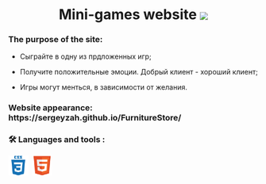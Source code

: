 <h1 align="center">
  Mini-games website
  <img align="center" src="https://media.giphy.com/media/v1.Y2lkPTc5MGI3NjExdTdkNGlhb3czb3E1bGV3djloMmkzM3VncHBycDhzZTJscXF4OG50YyZlcD12MV9naWZzX3NlYXJjaCZjdD1n/NZ023sonuXW0KCPntb/giphy.gif" width="60px"/>
</h1>

<h3>The purpose of the site:</h3>

- Сыграйте в одну из прдложенных игр;

- Получите положительные эмоции. Добрый клиент - хороший клиент;

- Игры могут менться, в зависимости от желания.

<h3>
  Website appearance: https://sergeyzah.github.io/FurnitureStore/
</h3>

### :hammer_and_wrench: Languages and tools :

<img src="https://github.com/devicons/devicon/blob/master/icons/css3/css3-plain-wordmark.svg"  title="CSS3" alt="CSS" width="40" height="40"/>&nbsp;
  <img src="https://github.com/devicons/devicon/blob/master/icons/html5/html5-original.svg" title="HTML5" alt="HTML" width="40" height="40"/>&nbsp;
